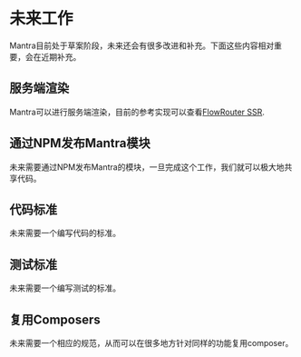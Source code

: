 # 未来工作

Mantra目前处于草案阶段，未来还会有很多改进和补充。下面这些内容相对重要，会在近期补充。

## 服务端渲染

Mantra可以进行服务端渲染，目前的参考实现可以查看[FlowRouter SSR](https://github.com/kadirahq/flow-router/tree/ssr).

## 通过NPM发布Mantra模块

未来需要通过NPM发布Mantra的模块，一旦完成这个工作，我们就可以极大地共享代码。

##  代码标准

未来需要一个编写代码的标准。

## 测试标准

未来需要一个编写测试的标准。

## 复用Composers

未来需要一个相应的规范，从而可以在很多地方针对同样的功能复用composer。
